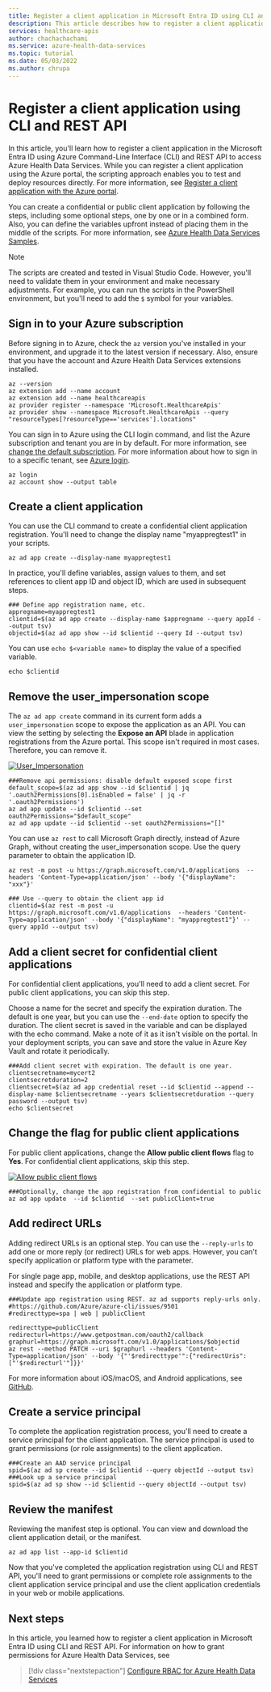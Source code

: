 ```yaml
---
title: Register a client application in Microsoft Entra ID using CLI and REST API - Azure Health Data Services
description: This article describes how to register a client application Microsoft Entra ID using CLI and REST API.
services: healthcare-apis
author: chachachachami
ms.service: azure-health-data-services
ms.topic: tutorial
ms.date: 05/03/2022
ms.author: chrupa
---
```


# Register a client application using CLI and REST API

In this article, you'll learn how to register a client application in the Microsoft Entra ID using Azure Command-Line Interface (CLI) and REST API to access Azure Health Data Services. While you can register a client application using the Azure portal, the scripting approach enables you to test and deploy resources directly. For more information, see [Register a client application with the Azure portal](register-application.md).

You can create a confidential or public client application by following the steps, including some optional steps, one by one or in a combined form. Also, you can define the variables upfront instead of placing them in the middle of the scripts. For more information, see [Azure Health Data Services Samples](https://github.com/microsoft/healthcare-apis-samples/blob/main/src/scripts/appregistrationcli.http).

> [!Note] 
> The scripts are created and tested in Visual Studio Code. However, you'll need to validate them in your environment and make necessary adjustments. For example, you can run the scripts in the PowerShell environment, but you'll need to add the `$` symbol for your variables.

## Sign in to your Azure subscription

Before signing in to Azure, check the `az` version you've installed in your environment, and upgrade it to the latest version if necessary. Also, ensure that you have the account and Azure Health Data Services extensions installed.

```
az --version
az extension add --name account
az extension add --name healthcareapis
az provider register --namespace 'Microsoft.HealthcareApis'
az provider show --namespace Microsoft.HealthcareApis --query "resourceTypes[?resourceType=='services'].locations"
```
You can sign in to Azure using the CLI login command, and list the Azure subscription and tenant you are in by default. For more information, see [change the default subscription](/cli/azure/account#az-account-set). For more information about how to sign in to a specific tenant, see [Azure login](/cli/azure/authenticate-azure-cli).

```
az login
az account show --output table
```

## Create a client application

You can use the CLI command to create a confidential client application registration. You'll need to change the display name "myappregtest1" in your scripts.

`
az ad app create --display-name myappregtest1
`

In practice, you'll define variables, assign values to them, and set references to client app ID and object ID, which are used in subsequent steps.

```
### Define app registration name, etc.
appregname=myappregtest1
clientid=$(az ad app create --display-name $appregname --query appId --output tsv)
objectid=$(az ad app show --id $clientid --query Id --output tsv)
```

You can use `echo $<variable name>` to display the value of a specified variable.

`echo $clientid`

## Remove the user_impersonation scope

The `az ad app create` command in its current form adds a `user_impersonation` scope to expose the application as an API. You can view the setting by selecting the **Expose an API** blade in application registrations from the Azure portal. This scope isn't required in most cases. Therefore, you can remove it.

[![User_Impersonation](media/app-registration-scope.png)](media/app-registration-scope.png#lightbox)

```
###Remove api permissions: disable default exposed scope first
default_scope=$(az ad app show --id $clientid | jq '.oauth2Permissions[0].isEnabled = false' | jq -r '.oauth2Permissions')
az ad app update --id $clientid --set oauth2Permissions="$default_scope"
az ad app update --id $clientid --set oauth2Permissions="[]"
```

You can use `az rest` to call Microsoft Graph directly, instead of Azure Graph, without creating the user_impersonation scope. Use the query parameter to obtain the application ID.

```
az rest -m post -u https://graph.microsoft.com/v1.0/applications  --headers 'Content-Type=application/json' --body '{"displayName": "xxx"}'

### Use --query to obtain the client app id
clientid=$(az rest -m post -u https://graph.microsoft.com/v1.0/applications  --headers 'Content-Type=application/json' --body '{"displayName": "myappregtest1"}' --query appId --output tsv)
```

## Add a client secret for confidential client applications

For confidential client applications, you'll need to add a client secret. For public client applications, you can skip this step.

Choose a name for the secret and specify the expiration duration. The default is one year, but you can use the `--end-date` option to specify the duration. The client secret is saved in the variable and can be displayed with the echo command. Make a note of it as it isn't visible on the portal.  In your deployment scripts, you can save and store the value in Azure Key Vault and rotate it periodically.

```
###Add client secret with expiration. The default is one year.
clientsecretname=mycert2
clientsecretduration=2
clientsecret=$(az ad app credential reset --id $clientid --append --display-name $clientsecretname --years $clientsecretduration --query password --output tsv)
echo $clientsecret
```

## Change the flag for public client applications

For public client applications, change the **Allow public client flows** flag to **Yes**. For confidential client applications, skip this step.

[![Allow public client flows](media/app-registration-public-client.png)](media/app-registration-public-client.png#lightbox)

```
###Optionally, change the app registration from confidential to public
az ad app update  --id $clientid  --set publicClient=true 
```

## Add redirect URLs

Adding redirect URLs is an optional step. You can use the `--reply-urls` to add one or more reply (or redirect) URLs for web apps. However, you can't specify application or platform type with the parameter. 

For single page app, mobile, and desktop applications, use the REST API instead and specify the application or platform type. 

```
###Update app registration using REST. az ad supports reply-urls only. 
#https://github.com/Azure/azure-cli/issues/9501
#redirecttype=spa | web | publicClient

redirecttype=publicClient
redirecturl=https://www.getpostman.com/oauth2/callback
graphurl=https://graph.microsoft.com/v1.0/applications/$objectid
az rest --method PATCH --uri $graphurl --headers 'Content-Type=application/json' --body '{"'$redirecttype'":{"redirectUris":["'$redirecturl'"]}}'
```

For more information about iOS/macOS, and Android applications, see [GitHub](https://github.com/Azure/azure-cli/issues/9501).

## Create a service principal

To complete the application registration process, you'll need to create a service principal for the client application. The service principal is used to grant permissions (or role assignments) to the client application.

```
###Create an AAD service principal
spid=$(az ad sp create --id $clientid --query objectId --output tsv)
###Look up a service principal
spid=$(az ad sp show --id $clientid --query objectId --output tsv)
```

## Review the manifest

Reviewing the manifest step is optional. You can view and download the client application detail, or the manifest.

`
az ad app list --app-id $clientid
`

Now that you've completed the application registration using CLI and REST API, you'll need to grant permissions or complete role assignments to the client application service principal and use the client application credentials in your web or mobile applications.

## Next steps

In this article, you learned how to register a client application in Microsoft Entra ID using CLI and REST API. For information on how to grant permissions for Azure Health Data Services, see 

>[!div class="nextstepaction"]
>[Configure RBAC for Azure Health Data Services](configure-azure-rbac.md)
